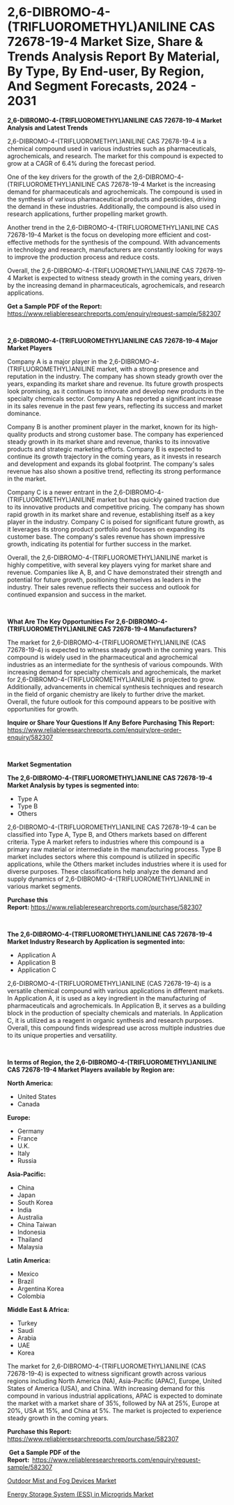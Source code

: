 <p><h1>2,6-DIBROMO-4-(TRIFLUOROMETHYL)ANILINE CAS 72678-19-4 Market Size, Share & Trends Analysis Report By Material, By Type, By End-user, By Region, And Segment Forecasts, 2024 - 2031</h1></p><p><strong>2,6-DIBROMO-4-(TRIFLUOROMETHYL)ANILINE CAS 72678-19-4 Market Analysis and Latest Trends</strong></p>
<p><p>2,6-DIBROMO-4-(TRIFLUOROMETHYL)ANILINE CAS 72678-19-4 is a chemical compound used in various industries such as pharmaceuticals, agrochemicals, and research. The market for this compound is expected to grow at a CAGR of 6.4% during the forecast period.</p><p>One of the key drivers for the growth of the 2,6-DIBROMO-4-(TRIFLUOROMETHYL)ANILINE CAS 72678-19-4 Market is the increasing demand for pharmaceuticals and agrochemicals. The compound is used in the synthesis of various pharmaceutical products and pesticides, driving the demand in these industries. Additionally, the compound is also used in research applications, further propelling market growth.</p><p>Another trend in the 2,6-DIBROMO-4-(TRIFLUOROMETHYL)ANILINE CAS 72678-19-4 Market is the focus on developing more efficient and cost-effective methods for the synthesis of the compound. With advancements in technology and research, manufacturers are constantly looking for ways to improve the production process and reduce costs.</p><p>Overall, the 2,6-DIBROMO-4-(TRIFLUOROMETHYL)ANILINE CAS 72678-19-4 Market is expected to witness steady growth in the coming years, driven by the increasing demand in pharmaceuticals, agrochemicals, and research applications.</p></p>
<p><strong>Get a Sample PDF of the Report:&nbsp;</strong> <a href="https://www.reliableresearchreports.com/enquiry/request-sample/582307">https://www.reliableresearchreports.com/enquiry/request-sample/582307</a></p>
<p>&nbsp;</p>
<p><strong>2,6-DIBROMO-4-(TRIFLUOROMETHYL)ANILINE CAS 72678-19-4 Major Market Players</strong></p>
<p><p>Company A is a major player in the 2,6-DIBROMO-4-(TRIFLUOROMETHYL)ANILINE market, with a strong presence and reputation in the industry. The company has shown steady growth over the years, expanding its market share and revenue. Its future growth prospects look promising, as it continues to innovate and develop new products in the specialty chemicals sector. Company A has reported a significant increase in its sales revenue in the past few years, reflecting its success and market dominance.</p><p>Company B is another prominent player in the market, known for its high-quality products and strong customer base. The company has experienced steady growth in its market share and revenue, thanks to its innovative products and strategic marketing efforts. Company B is expected to continue its growth trajectory in the coming years, as it invests in research and development and expands its global footprint. The company's sales revenue has also shown a positive trend, reflecting its strong performance in the market.</p><p>Company C is a newer entrant in the 2,6-DIBROMO-4-(TRIFLUOROMETHYL)ANILINE market but has quickly gained traction due to its innovative products and competitive pricing. The company has shown rapid growth in its market share and revenue, establishing itself as a key player in the industry. Company C is poised for significant future growth, as it leverages its strong product portfolio and focuses on expanding its customer base. The company's sales revenue has shown impressive growth, indicating its potential for further success in the market.</p><p>Overall, the 2,6-DIBROMO-4-(TRIFLUOROMETHYL)ANILINE market is highly competitive, with several key players vying for market share and revenue. Companies like A, B, and C have demonstrated their strength and potential for future growth, positioning themselves as leaders in the industry. Their sales revenue reflects their success and outlook for continued expansion and success in the market.</p></p>
<p>&nbsp;</p>
<p><strong>What Are The Key Opportunities For 2,6-DIBROMO-4-(TRIFLUOROMETHYL)ANILINE CAS 72678-19-4 Manufacturers?</strong></p>
<p><p>The market for 2,6-DIBROMO-4-(TRIFLUOROMETHYL)ANILINE (CAS 72678-19-4) is expected to witness steady growth in the coming years. This compound is widely used in the pharmaceutical and agrochemical industries as an intermediate for the synthesis of various compounds. With increasing demand for specialty chemicals and agrochemicals, the market for 2,6-DIBROMO-4-(TRIFLUOROMETHYL)ANILINE is projected to grow. Additionally, advancements in chemical synthesis techniques and research in the field of organic chemistry are likely to further drive the market. Overall, the future outlook for this compound appears to be positive with opportunities for growth.</p></p>
<p><strong>Inquire or Share Your Questions If Any Before Purchasing This Report:</strong> <a href="https://www.reliableresearchreports.com/enquiry/pre-order-enquiry/582307">https://www.reliableresearchreports.com/enquiry/pre-order-enquiry/582307</a></p>
<p>&nbsp;</p>
<p><strong>Market Segmentation</strong></p>
<p><strong>The 2,6-DIBROMO-4-(TRIFLUOROMETHYL)ANILINE CAS 72678-19-4 Market Analysis by types is segmented into:</strong></p>
<p><ul><li>Type A</li><li>Type B</li><li>Others</li></ul></p>
<p><p>2,6-DIBROMO-4-(TRIFLUOROMETHYL)ANILINE CAS 72678-19-4 can be classified into Type A, Type B, and Others markets based on different criteria. Type A market refers to industries where this compound is a primary raw material or intermediate in the manufacturing process. Type B market includes sectors where this compound is utilized in specific applications, while the Others market includes industries where it is used for diverse purposes. These classifications help analyze the demand and supply dynamics of 2,6-DIBROMO-4-(TRIFLUOROMETHYL)ANILINE in various market segments.</p></p>
<p><strong>Purchase this Report:&nbsp;</strong><a href="https://www.reliableresearchreports.com/purchase/582307">https://www.reliableresearchreports.com/purchase/582307</a></p>
<p>&nbsp;</p>
<p><strong>The 2,6-DIBROMO-4-(TRIFLUOROMETHYL)ANILINE CAS 72678-19-4 Market Industry Research by Application is segmented into:</strong></p>
<p><ul><li>Application A</li><li>Application B</li><li>Application C</li></ul></p>
<p><p>2,6-DIBROMO-4-(TRIFLUOROMETHYL)ANILINE (CAS 72678-19-4) is a versatile chemical compound with various applications in different markets. In Application A, it is used as a key ingredient in the manufacturing of pharmaceuticals and agrochemicals. In Application B, it serves as a building block in the production of specialty chemicals and materials. In Application C, it is utilized as a reagent in organic synthesis and research purposes. Overall, this compound finds widespread use across multiple industries due to its unique properties and versatility.</p></p>
<p>&nbsp;</p>
<p><strong>In terms of Region, the 2,6-DIBROMO-4-(TRIFLUOROMETHYL)ANILINE CAS 72678-19-4 Market Players available by Region are:</strong></p>
<p>
    <p> <strong> North America: </strong>
        <ul>
            <li>United States</li>
            <li>Canada</li>
        </ul>
        </p> 
    <p> <strong> Europe: </strong>
        <ul>
            <li>Germany</li>
            <li>France</li>
            <li>U.K.</li>
            <li>Italy</li>
            <li>Russia</li>
        </ul>
        </p> 
    <p> <strong> Asia-Pacific: </strong>
        <ul>
            <li>China</li>
            <li>Japan</li>
            <li>South Korea</li>
            <li>India</li>
            <li>Australia</li>
            <li>China Taiwan</li>
            <li>Indonesia</li>
            <li>Thailand</li>
            <li>Malaysia</li>
        </ul>
        </p> 
    <p> <strong> Latin America: </strong>
        <ul>
            <li>Mexico</li>
            <li>Brazil</li>
            <li>Argentina Korea</li>
            <li>Colombia</li>
        </ul>
        </p> 
    <p> <strong> Middle East & Africa: </strong>
        <ul>
            <li>Turkey</li>
            <li>Saudi</li>
            <li>Arabia</li>
            <li>UAE</li>
            <li>Korea</li>
        </ul>
    </p>
    </p>
<p><p>The market for 2,6-DIBROMO-4-(TRIFLUOROMETHYL)ANILINE (CAS 72678-19-4) is expected to witness significant growth across various regions including North America (NA), Asia-Pacific (APAC), Europe, United States of America (USA), and China. With increasing demand for this compound in various industrial applications, APAC is expected to dominate the market with a market share of 35%, followed by NA at 25%, Europe at 20%, USA at 15%, and China at 5%. The market is projected to experience steady growth in the coming years.</p></p>
<p><strong>Purchase this Report: </strong><a href="https://www.reliableresearchreports.com/purchase/582307">https://www.reliableresearchreports.com/purchase/582307</a></p>
<p>&nbsp;<strong>Get a Sample PDF of the Report:&nbsp;&nbsp;</strong><a href="https://www.reliableresearchreports.com/enquiry/request-sample/582307">https://www.reliableresearchreports.com/enquiry/request-sample/582307</a></p>
<p><strong></strong></p>
<p><p><a href="https://issuu.com/reportprime-2/docs/outdoor-mist-and-fog-devices-market-size-2030.pptx">Outdoor Mist and Fog Devices Market</a></p><p><a href="https://issuu.com/reportprime-2/docs/energy-storage-system-ess-in-microgrids-market-siz">Energy Storage System (ESS) in Microgrids Market</a></p></p>